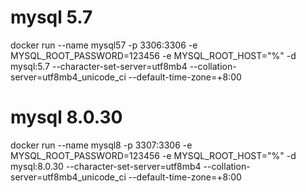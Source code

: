 # mysql 5.7
docker run --name mysql57 -p 3306:3306 -e MYSQL_ROOT_PASSWORD=123456 -e MYSQL_ROOT_HOST="%" -d mysql:5.7 --character-set-server=utf8mb4 --collation-server=utf8mb4_unicode_ci --default-time-zone=+8:00  

# mysql 8.0.30
docker run --name mysql8 -p 3307:3306 -e MYSQL_ROOT_PASSWORD=123456 -e MYSQL_ROOT_HOST="%" -d mysql:8.0.30 --character-set-server=utf8mb4 --collation-server=utf8mb4_unicode_ci --default-time-zone=+8:00  
